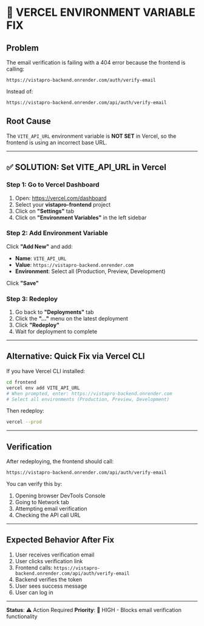 # 🚨 VERCEL ENVIRONMENT VARIABLE FIX

## **Problem**

The email verification is failing with a 404 error because the frontend is calling:
```
https://vistapro-backend.onrender.com/auth/verify-email
```

Instead of:
```
https://vistapro-backend.onrender.com/api/auth/verify-email
```

## **Root Cause**

The `VITE_API_URL` environment variable is **NOT SET** in Vercel, so the frontend is using an incorrect base URL.

---

## **✅ SOLUTION: Set VITE_API_URL in Vercel**

### **Step 1: Go to Vercel Dashboard**

1. Open: https://vercel.com/dashboard
2. Select your **vistapro-frontend** project
3. Click on **"Settings"** tab
4. Click on **"Environment Variables"** in the left sidebar

### **Step 2: Add Environment Variable**

Click **"Add New"** and add:

- **Name**: `VITE_API_URL`
- **Value**: `https://vistapro-backend.onrender.com`
- **Environment**: Select all (Production, Preview, Development)

Click **"Save"**

### **Step 3: Redeploy**

1. Go back to **"Deployments"** tab
2. Click the **"..."** menu on the latest deployment
3. Click **"Redeploy"**
4. Wait for deployment to complete

---

## **Alternative: Quick Fix via Vercel CLI**

If you have Vercel CLI installed:

```bash
cd frontend
vercel env add VITE_API_URL
# When prompted, enter: https://vistapro-backend.onrender.com
# Select all environments (Production, Preview, Development)
```

Then redeploy:
```bash
vercel --prod
```

---

## **Verification**

After redeploying, the frontend should call:
```
https://vistapro-backend.onrender.com/api/auth/verify-email
```

You can verify this by:
1. Opening browser DevTools Console
2. Going to Network tab
3. Attempting email verification
4. Checking the API call URL

---

## **Expected Behavior After Fix**

1. User receives verification email
2. User clicks verification link
3. Frontend calls: `https://vistapro-backend.onrender.com/api/auth/verify-email`
4. Backend verifies the token
5. User sees success message
6. User can log in

---

**Status**: ⚠️ Action Required
**Priority**: 🔴 HIGH - Blocks email verification functionality

